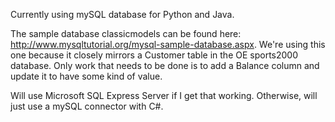 Currently using mySQL database for Python and Java.

The sample database classicmodels can be found here: http://www.mysqltutorial.org/mysql-sample-database.aspx. We're using this one because it closely mirrors a Customer table in the OE sports2000 database. Only work that needs to be done is to add a Balance column and update it to have some kind of value.

Will use Microsoft SQL Express Server if I get that working. Otherwise, will just use a mySQL connector with C#.

